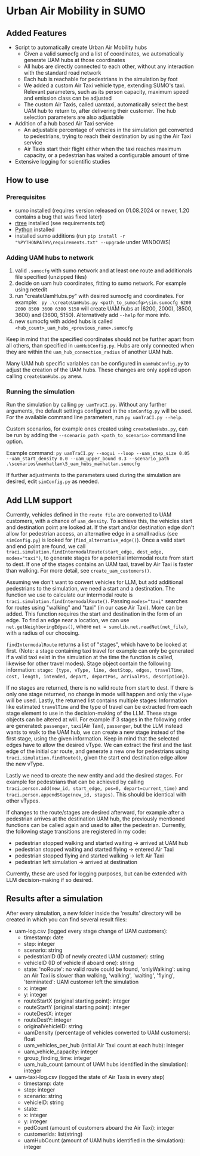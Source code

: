 # Urban Air Mobility in SUMO

## Added Features

- Script to automatically create Urban Air Mobility hubs
  - Given a valid sumocfg and a list of coordinates, we automatically generate UAM hubs at those coordinates
  - All hubs are directly connected to each other, without any interaction with the standard road network
  - Each hub is reachable for pedestrians in the simulation by foot
  - We added a custom Air Taxi vehicle type, extending SUMO's taxi. Relevant parameters, such as its person capacity, maximum speed and emission class can be adjusted
  - The custom Air Taxis, called uamtaxi, automatically select the best UAM hub to return to, after delivering their customer. The hub selection parameters are also adjustable
- Addition of a hub based Air Taxi service
  - An adjustable percentage of vehicles in the simulation get converted to pedestrians, trying to reach their destination by using the Air Taxi service
  - Air Taxis start their flight either when the taxi reaches maximum capacity, or a pedestrian has waited a configurable amount of time
- Extensive logging for scientific studies

## How to use

### Prerequisites

- sumo installed (requires version released on 01.08.2024 or newer, 1.20 contains a bug that was fixed later)
- [rtree](https://github.com/Toblerity/rtree) installed (see requirements.txt)
- [Python](https://www.python.org/downloads) installed
- installed sumo additions (run ``pip install -r "%PYTHONPATH%\requirements.txt" --upgrade`` under WINDOWS)

### Adding UAM hubs to network

1. valid `.sumocfg` with sumo network and at least one route and additionals file specified (unzipped files)
2. decide on uam hub coordinates, fitting to sumo network. For example using netedit
3. run "createUamHubs.py" with desired sumocfg and coordinates. For example: ` py .\createUamHubs.py <path_to_sumocfg>\sim.sumocfg 6200 2000 8500 3600 6300 5150` will create UAM hubs at (6200, 2000), (8500, 3600) and (3600, 5150). Alternatively add `--help` for more info.
4. new sumocfg with added hubs is called `<hub_count>_uam_hubs_<previous_name>.sumocfg`

Keep in mind that the specified coordinates should not be further apart from all others, than specified in ``uamHubConfig.py``. Hubs are only connected when they are within the `uam_hub_connection_radius` of another UAM hub.

Many UAM hub specific variables can be configured in ``uamHubConfig.py`` to adjust the creation of the UAM hubs. These changes are only applied upon calling `createUamHubs.py` anew.


### Running the simulation

Run the simulation by calling ``py uamTraCI.py``.
Without any further arguments, the default settings configured in the `simConfig.py` will be used.
For the available command line parameters, run ``py uamTraCI.py --help``.

Custom scenarios, for example ones created using `createUamHubs.py`, can be run by adding the
`--scenario_path <path_to_scenario>` command line option.

Example command:
``py uamTraCI.py --nogui --loop --uam_step_size 0.05 --uam_start_density 0.0 --uam_upper_bound 0.3 --scenario_path .\scenarios\manhattan\5_uam_hubs_manhattan.sumocfg``

If further adjustments to the parameters used during the simulation are desired, edit `simConfig.py` as needed.

## Add LLM support

Currently, vehicles defined in the `route file` are converted to UAM customers, with a chance of `uam_density`.
To achieve this, the vehicles start and destination point are looked at.
If the start and/or destination edge don't allow for pedestrian access, an alternative edge in a small radius (see `simConfig.py`) is looked for (`find_alternative_edge()`).
Once a valid start and end point are found, we call `traci.simulation.findIntermodalRoute(start_edge, dest_edge, modes="taxi")`, to generate stages for a potential intermodal route from start to dest.
If one of the stages contains an UAM taxi, travel by Air Taxi is faster than walking.
For more detail, see `create_uam_customers()`.

Assuming we don't want to convert vehicles for LLM, but add additional pedestrians to the simulation, we need a start and a destination.
The function we use to calculate our intermodal route is `traci.simulation.findIntermodalRoute()`. Passing `modes="taxi"` searches for routes using "walking" and "taxi" (in our case Air Taxi). More can be added.
This function requires the start and destination in the form of an edge. To find an edge near a location, we can use `net.getNeighboringEdges()`, where `net = sumolib.net.readNet(net_file)`, with a radius of our choosing.

`findIntermodalRoute` returns a list of "stages", which have to be looked at first.
(Note: a stage containing taxi travel for example can only be generated if a valid taxi exist in the simulation at the time the function is called, likewise for other travel modes).
Stage object contain the following information: 
`stage: {type, vType, line, destStop, edges, travelTime, cost, length, intended, depart, departPos, arrivalPos, description})`.

If no stages are returned, there is no valid route from start to dest.
If there is only one stage returned, no change in mode will happen and only the `vType` will be used.
Lastly, the returned list contains multiple stages: Information like estimated `travelTime` and the type of travel 
can be extracted from each stage element to use in the decision-making of the LLM. 
These stage objects can be altered at will. For example if 3 stages in the following order are generated:
`passenger`, `taxi`(Air Taxi), `passenger`, but the LLM instead wants to walk to the UAM hub, we can create a new stage 
instead of the first stage, using the given information. Keep in mind that the selected edges have to allow the desired vType. 
We can extract the first and the last edge of the initial car route, and generate a new one for pedestrians using 
`traci.simulation.findRoute()`, given the start end destination edge allow the new vType. 

Lastly we need to create the new entity and add the desired stages. For example for pedestrians that can be achieved by
calling `traci.person.add(new_id, start_edge, pos=0, depart=current_time)` and `traci.person.appendStage(new_id, stages)`. This should be identical with other vTypes.

If changes to the route/stages are desired afterward, for example after a pedestrian arrives at the destination UAM hub, 
the previously mentioned functions can be called again and used to alter the pedestrian. Currently, the following stage 
transitions are registered in my code:
- pedestrian stopped walking and started waiting -> arrived at UAM hub
- pedestrian stopped waiting and started flying -> entered Air Taxi
- pedestrian stopped flying and started walking -> left Air Taxi
- pedestrian left simulation -> arrived at destination

Currently, these are used for logging purposes, but can be extended with LLM decision-making if so desired.

## Results after a simulation

After every simulation, a new folder inside the 'results' directory will be created in which you can find several result files:
- uam-log.csv (logged every stage change of UAM customers):
  - timestamp: date
  - step: integer
  - scenario: string
  - pedestrianID (ID of newly created UAM customer): string
  - vehicleID (ID of vehicle if aboard one): string
  - state: 'noRoute': no valid route could be found, 'onlyWalking': using an Air Taxi is slower than walking, 'walking', 'waiting', 'flying', 'terminated': UAM customer left the simulation
  - x: integer
  - y: integer
  - routeStartX (original starting point): integer
  - routeStartY (original starting point): integer
  - routeDestX: integer
  - routeDestY: integer
  - originalVehicleID: string
  - uamDensity (percentage of vehicles converted to UAM customers): float
  - uam_vehicles_per_hub (initial Air Taxi count at each hub): integer
  - uam_vehicle_capacity: integer
  - group_finding_time: integer
  - uam_hub_count (amount of UAM hubs identified in the simulation): integer
- uam-taxi-log.csv (logged the state of Air Taxis in every step)
  - timestamp: date
  - step: integer
  - scenario: string
  - vehicleID: string
  - state:
  - x: integer
  - y: integer
  - pedCount (amount of customers aboard the Air Taxi): integer
  - customerIds: list(string)
  - uamHubCount (amount of UAM hubs identified in the simulation): integer
  

